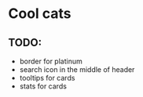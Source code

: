 # Cool cats 

## TODO:

- border for platinum
- search icon in the middle of header
- tooltips for cards
- stats for cards